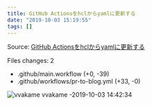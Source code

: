 ```yaml
---
title: GitHub Actionsをhclからyamlに更新する
date: "2019-10-03 15:19:55"
tags: []
---
```


Source: [GitHub Actionsをhclからyamlに更新する](https://github.com/vvakame/til/pull/43)

Files changes: 2

* .github/main.workflow (+0, -39)
* .github/workflows/pr-to-blog.yml (+33, -0)


![vvakame](https://github.com/vvakame.png?size=64) vvakame -2019-10-03 14:42:34


